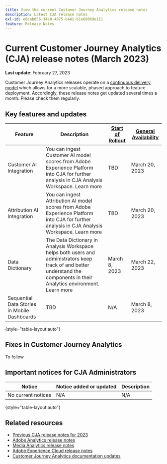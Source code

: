 ```yaml
---
title: View the current Customer Journey Analytics release notes
description: Latest CJA release notes
exl-id: e8eab856-34e0-4875-b441-b1e680b9e111
feature: Release Notes
---
```

# Current Customer Journey Analytics (CJA) release notes (March 2023)

**Last update**: February 27, 2023

Customer Journey Analytics releases operate on a [continuous delivery model](releases.md) which allows for a more scalable, phased approach to feature deployment. Accordingly, these release notes get updated several times a month. Please check them regularly.

## Key features and updates

| Feature | Description | [Start of Rollout](/help/release-notes/releases.md) | [General Availability](/help/release-notes/releases.md) |
| ----------- | ---------- | ----- | --- |
| Customer AI Integration  | You can ingest Customer AI model scores from Adobe Experience Platform into CJA for further analysis in CJA Analysis Workspace. Learn more | TBD | March 20, 2023 |
| Attribution AI Integration  | You can ingest Attribution AI model scores from Adobe Experience Platform into CJA for further analysis in CJA Analysis Workspace. Learn more | TBD | March 20, 2023 |
| Data Dictionary |  The Data Dictionary in Analysis Workspace helps both users and administrators keep track of and better understand the components in their Analytics environment. Learn more | March 8, 2023 |  March 22, 2023 |
| Sequential Data Stories in Mobile Dashboards | TBD | N/A | March 8, 2023 |

{style="table-layout:auto"}
  
## Fixes in Customer Journey Analytics

To follow

## Important notices for CJA Administrators

| Notice | Notice added or updated | Description |
| --- | --- | --- |
| No current notices | N/A | N/A |

{style="table-layout:auto"}

## Related resources

* [Previous CJA release notes for 2023](/help/release-notes/2023.md)
* [Adobe Analytics release notes](https://experienceleague.adobe.com/docs/analytics/release-notes/latest.html?lang=en)
* [Media Analytics release notes](https://experienceleague.adobe.com/docs/media-analytics/using/additional-resources/release-notes.html)
* [Adobe Experience Cloud release notes](https://experienceleague.adobe.com/docs/release-notes/experience-cloud/current.html)
* [Customer Journey Analytics documentation updates](/help/release-notes/doc-changes.md)
